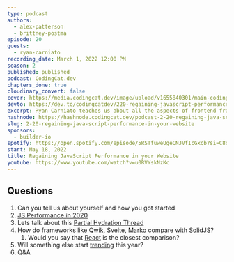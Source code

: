 ```yaml
---
type: podcast
authors:
  - alex-patterson
  - brittney-postma
episode: 20
guests:
  - ryan-carniato
recording_date: March 1, 2022 12:00 PM
season: 2
published: published
podcast: CodingCat.dev
chapters_done: true
cloudinary_convert: false
cover: https://media.codingcat.dev/image/upload/v1655840301/main-codingcatdev-photo/Regaining_JavaScript_Performance_in_your_Website_1.jpg
devto: https://dev.to/codingcatdev/220-regaining-javascript-performance-in-your-website-5005
excerpt: Ryan Carniato teaches us about all the aspects of frontend frameworks and Javascript today.
hashnode: https://hashnode.codingcat.dev/podcast-2-20-regaining-java-script-performance-in-your-website
slug: 2-20-regaining-java-script-performance-in-your-website
sponsors:
  - builder-io
spotify: https://open.spotify.com/episode/5RSTfuweUgeCNJVfIcGxcb?si=C8oREMdySce6s7V12eY_rw
start: May 18, 2022
title: Regaining JavaScript Performance in your Website
youtube: https://www.youtube.com/watch?v=u0RVYskNzKc
---
```


## Questions

1. Can you tell us about yourself and how you got started
2. [JS Performance in 2020](https://javascript.plainenglish.io/javascript-frameworks-performance-comparison-2020-cd881ac21fce)
3. Lets talk about this [Partial Hydration Thread](https://twitter.com/ryanflorence/status/1489052911506128898)
4. How do frameworks like [Qwik](https://github.com/builderio/qwik), [Svelte](https://svelte.dev/), [Marko](https://markojs.com/) compare with [SolidJS](https://www.solidjs.com/)?
   1. Would you say that [React](https://reactjs.org/) is the closest comparison?
5. Will something else start [trending](https://www.npmtrends.com/@angular/core-vs-react-vs-solid-js-vs-svelte-vs-vue-vs-marko) this year?
6. Q&A
